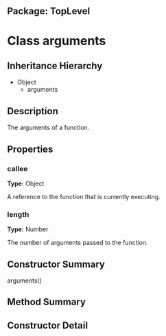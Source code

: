 ## Package: TopLevel

# Class arguments

## Inheritance Hierarchy

- Object
  - arguments

## Description

The arguments of a function.

## Properties

### callee

**Type:** Object

A reference to the function that is currently executing.

### length

**Type:** Number

The number of arguments passed to the function.

## Constructor Summary

arguments()

## Method Summary

## Constructor Detail